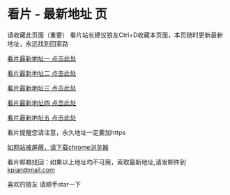 # 看片 - 最新地址 页

请收藏此页面（重要）
看片站长建议狼友Ctrl+D收藏本页面，本页随时更新最新地址，永远找到回家路

[看片最新地址一 点击此处](https://8xkx.buzz/) 

[看片最新地址二 点击此处](https://8xks.buzz/) 

[看片最新地址三 点击此处](https://8xkw.buzz/) 

[看片最新地址四 点击此处](https://8xkz.buzz/) 

[看片最新地址五 点击此处](https://8xkt.buzz/) 

看片提醒您请注意，永久地址一定要加https

[如网站被屏蔽，请下载chrome浏览器](https://8xe23.com/chrome_93.0.4577.82.apk) 

看片邮箱找回：如果以上地址均不可用，索取最新地址,请发邮件到 kpian@mail.com

喜欢的狼友 请顺手star一下
